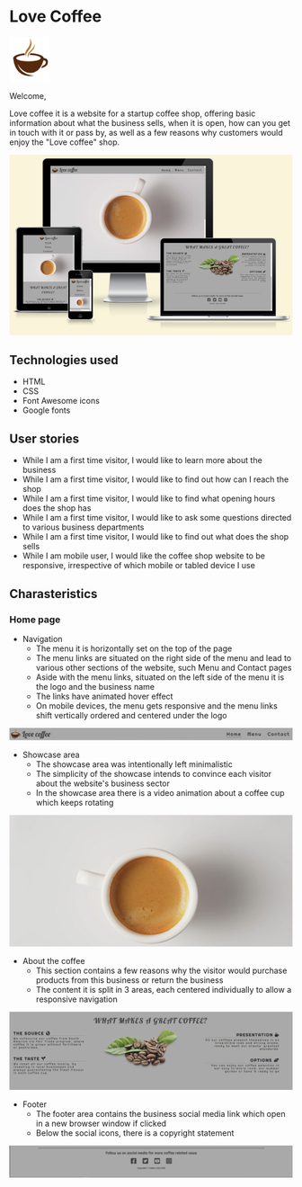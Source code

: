 # Love Coffee
![Love Coffee logo](https://github.com/acristiancsiki/HTML-CSS/blob/main/assets/images/logo.png) 

Welcome,

Love coffee it is a website for a startup coffee shop, offering basic information about what the business sells, when it is open, how can you get in touch with it or pass by, as well as a few reasons why customers would enjoy the "Love coffee" shop.

![Love Coffee Showcase](https://github.com/acristiancsiki/HTML-CSS/blob/main/assets/images/readme-showcase.PNG)

## Technologies used
* HTML
* CSS
* Font Awesome icons
* Google fonts

## User stories
* While I am a first time visitor, I would like to learn more about the business
* While I am a first time visitor, I would like to find out how can I reach the shop
* While I am a first time visitor, I would like to find what opening hours does the shop has
* While I am a first time visitor, I would like to ask some questions directed to various business departments
* While I am a first time visitor, I would like to find out what does the shop sells
* While I am mobile user, I would like the coffee shop website to be responsive, irrespective of which mobile or tabled device I use

## Charasteristics
### Home page
* Navigation
    - The menu it is horizontally set on the top of the page
    - The menu links are situated on the right side of the menu and lead to various other sections of the website, such Menu and Contact pages
    - Aside with the menu links, situated on the left side of the menu it is the logo and the business name
    - The links have animated hover effect
    - On mobile devices, the menu gets responsive and the menu links shift vertically ordered and centered under the logo

 ![Love Coffee Main Menu](https://github.com/acristiancsiki/HTML-CSS/blob/main/assets/images/topmenu.PNG)

* Showcase area
    - The showcase area was intentionally left minimalistic
    - The simplicity of the showcase intends to convince each visitor about the website's business sector
    - In the showcase area there is a video animation about a coffee cup which keeps rotating

![Love Coffee Showcase Area](https://github.com/acristiancsiki/HTML-CSS/blob/main/assets/images/coffe-mug-showcase.PNG)

* About the coffee
    - This section contains a few reasons why the visitor would purchase products from this business or return the business
    - The content it is split in 3 areas, each centered individually to allow a responsive navigation

![Love Coffee Showcase Area](https://github.com/acristiancsiki/HTML-CSS/blob/main/assets/images/aboutus.PNG)

* Footer
    - The footer area contains the business social media link which open in a new browser window if clicked
    - Below the social icons, there is a copyright statement

![Love Coffee Showcase Area](https://github.com/acristiancsiki/HTML-CSS/blob/main/assets/images/footer.PNG)
